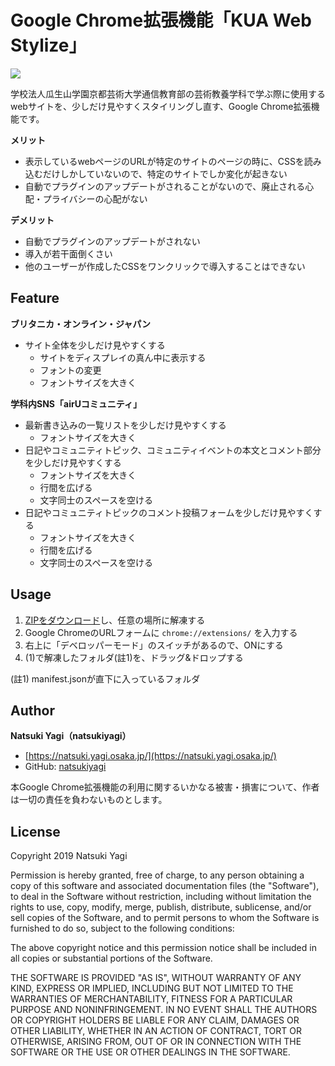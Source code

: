 # Google Chrome拡張機能「KUA Web Stylize」

![](https://img.shields.io/github/license/mashape/apistatus.svg)

学校法人瓜生山学園京都芸術大学通信教育部の芸術教養学科で学ぶ際に使用するwebサイトを、少しだけ見やすくスタイリングし直す、Google Chrome拡張機能です。

**メリット**

- 表示しているwebページのURLが特定のサイトのページの時に、CSSを読み込むだけしかしていないので、特定のサイトでしか変化が起きない
- 自動でプラグインのアップデートがされることがないので、廃止される心配・プライバシーの心配がない

**デメリット**

- 自動でプラグインのアップデートがされない
- 導入が若干面倒くさい
- 他のユーザーが作成したCSSをワンクリックで導入することはできない

## Feature

**ブリタニカ・オンライン・ジャパン**

- サイト全体を少しだけ見やすくする
  - サイトをディスプレイの真ん中に表示する
  - フォントの変更
  - フォントサイズを大きく

**学科内SNS「airUコミュニティ」**

- 最新書き込みの一覧リストを少しだけ見やすくする
  - フォントサイズを大きく
- 日記やコミュニティトピック、コミュニティイベントの本文とコメント部分を少しだけ見やすくする
  - フォントサイズを大きく
  - 行間を広げる
  - 文字同士のスペースを空ける
- 日記やコミュニティトピックのコメント投稿フォームを少しだけ見やすくする
  - フォントサイズを大きく
  - 行間を広げる
  - 文字同士のスペースを空ける

## Usage

1. [ZIPをダウンロード](https://github.com/natsukiyagi/anemo-print-stylize/archive/master.zip)し、任意の場所に解凍する
1. Google ChromeのURLフォームに `chrome://extensions/` を入力する
1. 右上に「デベロッパーモード」のスイッチがあるので、ONにする
1. (1)で解凍したフォルダ(註1)を、ドラッグ&ドロップする

(註1) manifest.jsonが直下に入っているフォルダ

## Author

**Natsuki Yagi（natsukiyagi）**

- [https://natsuki.yagi.osaka.jp/](https://natsuki.yagi.osaka.jp/)
- GitHub: [natsukiyagi](https://github.com/natsukiyagi)

本Google Chrome拡張機能の利用に関するいかなる被害・損害について、作者は一切の責任を負わないものとします。

## License

Copyright 2019 Natsuki Yagi

Permission is hereby granted, free of charge, to any person obtaining a copy of this software and associated documentation files (the "Software"), to deal in the Software without restriction, including without limitation the rights to use, copy, modify, merge, publish, distribute, sublicense, and/or sell copies of the Software, and to permit persons to whom the Software is furnished to do so, subject to the following conditions:

The above copyright notice and this permission notice shall be included in all copies or substantial portions of the Software.

THE SOFTWARE IS PROVIDED "AS IS", WITHOUT WARRANTY OF ANY KIND, EXPRESS OR IMPLIED, INCLUDING BUT NOT LIMITED TO THE WARRANTIES OF MERCHANTABILITY, FITNESS FOR A PARTICULAR PURPOSE AND NONINFRINGEMENT. IN NO EVENT SHALL THE AUTHORS OR COPYRIGHT HOLDERS BE LIABLE FOR ANY CLAIM, DAMAGES OR OTHER LIABILITY, WHETHER IN AN ACTION OF CONTRACT, TORT OR OTHERWISE, ARISING FROM, OUT OF OR IN CONNECTION WITH THE SOFTWARE OR THE USE OR OTHER DEALINGS IN THE SOFTWARE.
